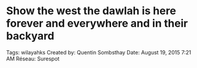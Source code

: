 # Show the west the dawlah is here forever and everywhere and in their backyard

Tags: wilayahks
Created by: Quentin Sombsthay
Date: August 19, 2015 7:21 AM
Réseau: Surespot